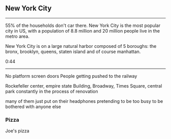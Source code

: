 ## New York City

<hr>

55% of the households don't car there.
New York City is the most popular city in US, with a population of 8.8 million and 20 million people live in the metro area.

New York City is on a large natural harbor composed of 5 boroughs: the bronx, brooklyn, queens, staten island and of course manhattan.

0:44

<hr>


No platform screen doors
People getting pushed to the railway

Rockefeller center, empire state Building, Broadway, Times Square, central park
constantly in the process of renovation

many of them just put on their headphones pretending to be too busy to be bothered with anyone else

### Pizza

Joe's pizza


